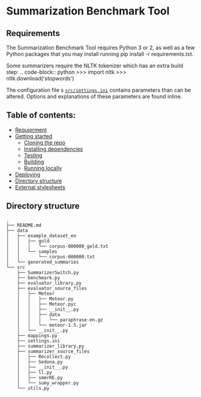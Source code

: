 # Summarization Benchmark Tool

## <a name="Requirements"></a> Requirements
The Summarization Benchmark Tool requires Python 3 or 2, as well as a few Python packages that you may install running pip install -r requirements.txt.

Some summarizers require the NLTK tokenizer which has an extra build step:
.. code-block:: python
    >>> import nltk
    >>> nltk.download('stopwords')


The configuration file s [`src/settings.ini`](src/settings.ini) contains parameters than can be altered. Options and explanations of these parameters are found inline.

## Table of contents:
- [Requierment](#prerequisites)
- [Getting started](#getting-started)
  - [Cloning the repo](#cloning)
  - [Installing dependencies](#installing)
  - [Testing](#testing)
  - [Building](#building)
  - [Running locally](#running)
- [Deploying](#deploying)
- [Directory structure](#directory-structure)
- [External stylesheets](#external-scss)

## <a name="directory-structure"></a> Directory structure

```
.
├── README.md
├── data
│   ├── example_dataset_en
│   │   ├── gold
│   │   │   └── corpus-000000_gold.txt
│   │   └── samples
│   │       └── corpus-000000.txt
│   └── generated_summaries
└── src
    ├── SummarizerSwitch.py
    ├── benchmark.py
    ├── evaluator_library.py
    ├── evaluator_source_files
    │   ├── Meteor
    │   │   ├── Meteor.py
    │   │   ├── Meteor.pyc
    │   │   ├── __init__.py
    │   │   ├── data
    │   │   │   └── paraphrase-en.gz
    │   │   └── meteor-1.5.jar
    │   └── __init__.py
    ├── mappings.py
    ├── settings.ini
    ├── summarizer_library.py
    ├── summarizer_source_files
    │   ├── Recollect.py
    │   ├── Sedona.py
    │   ├── __init__.py
    │   ├── ll.py
    │   ├── smmrRE.py
    │   └── sumy_wrapper.py
    └── utils.py
```
